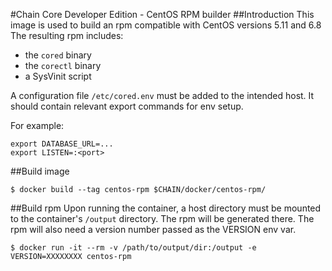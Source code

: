 #Chain Core Developer Edition - CentOS RPM builder
##Introduction
This image is used to build an rpm compatible with CentOS versions 5.11 and 6.8
The resulting rpm includes:
- the `cored` binary
- the `corectl` binary
- a SysVinit script

A configuration file `/etc/cored.env` must be added to the intended
host. It should contain relevant export commands for env setup.

For example:
```
export DATABASE_URL=...
export LISTEN=:<port>
```

##Build image
```
$ docker build --tag centos-rpm $CHAIN/docker/centos-rpm/
```

##Build rpm
Upon running the container, a host directory must be mounted to the
container's `/output` directory. The rpm will be generated there. The
rpm will also need a version number passed as the VERSION env var.
```
$ docker run -it --rm -v /path/to/output/dir:/output -e VERSION=XXXXXXXX centos-rpm
```
